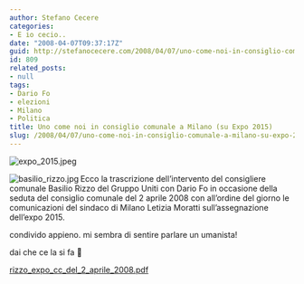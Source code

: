 ```yaml
---
author: Stefano Cecere
categories:
- E io cecio..
date: "2008-04-07T09:37:17Z"
guid: http://stefanocecere.com/2008/04/07/uno-come-noi-in-consiglio-comunale-a-milano-su-expo-2015/
id: 809
related_posts:
- null
tags:
- Dario Fo
- elezioni
- Milano
- Politica
title: Uno come noi in consiglio comunale a Milano (su Expo 2015)
slug: /2008/04/07/uno-come-noi-in-consiglio-comunale-a-milano-su-expo-2015/
---
```


<img src='http://stefanocecere.com/wp-content/uploads/sites/3/2008/04/expo_2015.jpeg' alt='expo_2015.jpeg' align="center" />

<img src='http://stefanocecere.com/wp-content/uploads/sites/3/2008/04/basilio_rizzo.thumbnail.jpg' alt='basilio_rizzo.jpg' align="left" />Ecco la trascrizione dell&#8217;intervento del consigliere comunale Basilio Rizzo del Gruppo Uniti con Dario Fo in occasione della seduta del consiglio comunale del 2 aprile 2008 con all&#8217;ordine del giorno le comunicazioni del sindaco di Milano Letizia Moratti sull&#8217;assegnazione dell&#8217;expo 2015.

condivido appieno. mi sembra di sentire parlare un umanista!
  
dai che ce la si fa 🙂

[rizzo\_expo\_cc\_del\_2\_aprile\_2008.pdf](http://stefanocecere.com/wp-content/uploads/sites/3/2008/04/rizzo_expo_cc_del_2_aprile_2008.pdf "rizzo_expo_cc_del_2_aprile_2008.pdf")